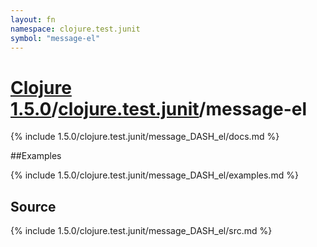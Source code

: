```yaml
---
layout: fn
namespace: clojure.test.junit
symbol: "message-el"
---
```


# [Clojure 1.5.0](../../)/[clojure.test.junit](../)/message-el

{% include 1.5.0/clojure.test.junit/message_DASH_el/docs.md %}

##Examples

{% include 1.5.0/clojure.test.junit/message_DASH_el/examples.md %}
## Source
{% include 1.5.0/clojure.test.junit/message_DASH_el/src.md %}

